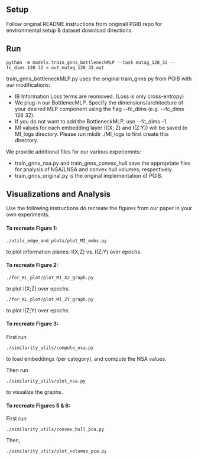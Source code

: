 ## Setup

Follow original README instructions from originall PGIB repo for environmental setup & dataset download directions.

## Run

```
python -m models.train_gnns_bottleneckMLP --task mutag_128_32 --fc_dims 128 32 > out_mutag_128_32.out
```

train_gnns_bottleneckMLP.py uses the original train_gnns.py from PGIB with our modifications:

- IB Information Loss terms are reomoved. (Loss is only cross-entropy)
- We plug in our BottlenecMLP. Specify the dimensions/architecture of your desired MLP component using the flag --fc_dims (e.g. --fc_dims 128 32). 
- If you do not want to add the BottleneckMLP, use --fc_dims -1.
- MI values for each embedding layer (I(X; Z) and I(Z:Y)) will be saved to MI_logs directory. Please run mkdir ./MI_logs to first create this directory.

We provide additional files for our various experiemnts:
- train_gnns_nsa.py and train_gnns_convex_hull save the appropriate files for analysis of NSA/LNSA and convex hull volumes, respectively. 
- train_gnns_original.py is the original implementation of PGIB.

## Visualizations and Analysis

Use the following instructions do recreate the figures from our paper in your own experiments.

#### To recreate Figure 1:

```
./utils_edge_and_plots/plot_MI_embs.py
``` 
to plot information planes: I(X;Z) vs. I(Z;Y) over epochs.

#### To recreate Figure 2:

```
./for_KL_plot/plot_MI_XZ_graph.py
```
to plot I(X;Z) over epochs.

```
./for_KL_plot/plot_MI_ZY_graph.py
``` 
to plot I(Z;Y) over epochs.

#### To recreate Figure 3:

First run 
```
./similarity_utils/compute_nsa.py
``` 
to load embeddings (per category), and compute the NSA values.

Then run 
```
./similarity_utils/plot_nsa.py
```
to visualize the graphs.

#### To recreate Figures 5 & 6:

First run
```
./similarity_utils/convex_hull_pca.py
```
Then, 
```
./similarity_utils/plot_volumes_pca.py
```
